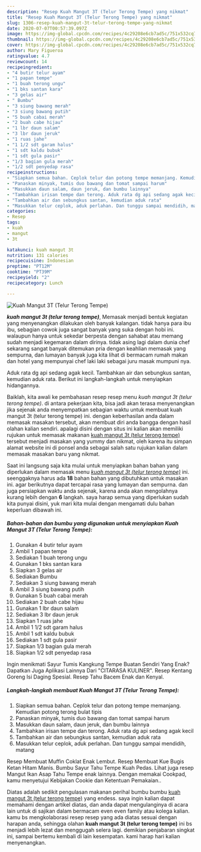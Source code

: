```yaml
---
description: "Resep Kuah Mangut 3T (Telur Terong Tempe) yang nikmat"
title: "Resep Kuah Mangut 3T (Telur Terong Tempe) yang nikmat"
slug: 1306-resep-kuah-mangut-3t-telur-terong-tempe-yang-nikmat
date: 2020-07-07T00:57:39.097Z
image: https://img-global.cpcdn.com/recipes/4c29208e6cb7ad5c/751x532cq70/kuah-mangut-3t-telur-terong-tempe-foto-resep-utama.jpg
thumbnail: https://img-global.cpcdn.com/recipes/4c29208e6cb7ad5c/751x532cq70/kuah-mangut-3t-telur-terong-tempe-foto-resep-utama.jpg
cover: https://img-global.cpcdn.com/recipes/4c29208e6cb7ad5c/751x532cq70/kuah-mangut-3t-telur-terong-tempe-foto-resep-utama.jpg
author: Mary Figueroa
ratingvalue: 4.7
reviewcount: 14
recipeingredient:
- "4 butir telur ayam"
- "1 papan tempe"
- "1 buah terong ungu"
- "1 bks santan kara"
- "3 gelas air"
- " Bumbu"
- "3 siung bawang merah"
- "3 siung bawang putih"
- "5 buah cabai merah"
- "2 buah cabe hijau"
- "1 lbr daun salam"
- "3 lbr daun jeruk"
- "1 ruas jahe"
- "1 1/2 sdt garam halus"
- "1 sdt kaldu bubuk"
- "1 sdt gula pasir"
- "1/3 bagian gula merah"
- "1/2 sdt penyedap rasa"
recipeinstructions:
- "Siapkan semua bahan. Ceplok telur dan potong tempe memanjang. Kemudian potong terong bulat tipis"
- "Panaskan minyak, tumis duo bawang dan tomat sampai harum"
- "Masukkan daun salam, daun jeruk, dan bumbu lainnya"
- "Tambahkan irisan tempe dan terong. Aduk rata dg api sedang agak kecil"
- "Tambahkan air dan sebungkus santan, kemudian aduk rata"
- "Masukkan telur ceplok, aduk perlahan. Dan tunggu sampai mendidih, matang"
categories:
- Resep
tags:
- kuah
- mangut
- 3t

katakunci: kuah mangut 3t 
nutrition: 131 calories
recipecuisine: Indonesian
preptime: "PT12M"
cooktime: "PT39M"
recipeyield: "2"
recipecategory: Lunch

---
```



![Kuah Mangut 3T (Telur Terong Tempe)](https://img-global.cpcdn.com/recipes/4c29208e6cb7ad5c/751x532cq70/kuah-mangut-3t-telur-terong-tempe-foto-resep-utama.jpg)

<b><i>kuah mangut 3t (telur terong tempe)</i></b>, Memasak menjadi bentuk kegiatan yang menyenangkan dilakukan oleh banyak kalangan. tidak hanya para ibu ibu, sebagian cowok juga sangat banyak yang suka dengan hobi ini. walaupun hanya untuk sekedar berpesta dengan sahabat atau memang sudah menjadi kegemaran dalam dirinya. tidak asing lagi dalam dunia chef sekarang sangat banyak ditemukan pria dengan keahlian memasak yang sempurna, dan lumayan banyak juga kita lihat di bermacam rumah makan dan hotel yang mempunyai chef laki laki sebagai juru masak mumpuni nya.

Aduk rata dg api sedang agak kecil. Tambahkan air dan sebungkus santan, kemudian aduk rata. Berikut ini langkah-langkah untuk menyiapkan hidangannya.

Baiklah, kita awali ke pembahasan resep resep menu <i>kuah mangut 3t (telur terong tempe)</i>. di antara pekerjaan kita, bisa jadi akan terasa menyenangkan jika sejenak anda menyempatkan sebagian waktu untuk membuat kuah mangut 3t (telur terong tempe) ini. dengan keberhasilan anda dalam memasak masakan tersebut, akan membuat diri anda bangga dengan hasil olahan kalian sendiri. apalagi disini dengan situs ini kalian akan memiliki rujukan untuk memasak makanan <u>kuah mangut 3t (telur terong tempe)</u> tersebut menjadi masakan yang yummy dan nikmat, oleh karena itu simpan alamat website ini di ponsel anda sebagai salah satu rujukan kalian dalam memasak masakan baru yang nikmat.


Saat ini langsung saja kita mulai untuk menyiapkan bahan bahan yang diperlukan dalam memasak menu <u><i>kuah mangut 3t (telur terong tempe)</i></u> ini. seenggaknya harus ada <b>18</b> bahan bahan yang dibutuhkan untuk masakan ini. agar berikutnya dapat tercapai rasa yang lumayan dan sempurna. dan juga persiapkan waktu anda sejenak, karena anda akan mengolahnya kurang lebih dengan <b>6</b> langkah. saya harap semua yang diperlukan sudah kita punyai disini, yuk mari kita mulai dengan mengamati dulu bahan keperluan dibawah ini.

<!--inarticleads1-->

##### Bahan-bahan dan bumbu yang digunakan untuk menyiapkan Kuah Mangut 3T (Telur Terong Tempe):

1. Gunakan 4 butir telur ayam
1. Ambil 1 papan tempe
1. Sediakan 1 buah terong ungu
1. Gunakan 1 bks santan kara
1. Siapkan 3 gelas air
1. Sediakan  Bumbu
1. Sediakan 3 siung bawang merah
1. Ambil 3 siung bawang putih
1. Gunakan 5 buah cabai merah
1. Sediakan 2 buah cabe hijau
1. Gunakan 1 lbr daun salam
1. Sediakan 3 lbr daun jeruk
1. Siapkan 1 ruas jahe
1. Ambil 1 1/2 sdt garam halus
1. Ambil 1 sdt kaldu bubuk
1. Sediakan 1 sdt gula pasir
1. Siapkan 1/3 bagian gula merah
1. Siapkan 1/2 sdt penyedap rasa


Ingin menikmati Sayur Tumis Kangkung Tempe Buatan Sendiri Yang Enak? Dapatkan Juga Aplikasi Lainnya Dari &#34;CITARASA KULINER&#34;. Resep Kentang Goreng Isi Daging Spesial. Resep Tahu Bacem Enak dan Kenyal. 

<!--inarticleads2-->

##### Langkah-langkah membuat Kuah Mangut 3T (Telur Terong Tempe):

1. Siapkan semua bahan. Ceplok telur dan potong tempe memanjang. Kemudian potong terong bulat tipis
1. Panaskan minyak, tumis duo bawang dan tomat sampai harum
1. Masukkan daun salam, daun jeruk, dan bumbu lainnya
1. Tambahkan irisan tempe dan terong. Aduk rata dg api sedang agak kecil
1. Tambahkan air dan sebungkus santan, kemudian aduk rata
1. Masukkan telur ceplok, aduk perlahan. Dan tunggu sampai mendidih, matang


Resep Membuat Muffin Coklat Enak Lembut. Resep Membuat Kue Bugis Ketan Hitam Manis. Bumbu Sayur Tahu Tempe Kuah Pedas. Lihat juga resep Mangut Ikan Asap Tahu Tempe enak lainnya. Dengan memakai Cookpad, kamu menyetujui Kebijakan Cookie dan Ketentuan Pemakaian.. 

Diatas adalah sedikit pengulasan makanan perihal bumbu bumbu <u>kuah mangut 3t (telur terong tempe)</u> yang endess. saya ingin kalian dapat memahami dengan artikel diatas, dan anda dapat mengulanginya di acara lain untuk di sajikan dalam bermacam even even family atau kolega kalian. kamu bs mengkolaborasi resep resep yang ada diatas sesuai dengan harapan anda, sehingga olahan <b>kuah mangut 3t (telur terong tempe)</b> ini bs menjadi lebih lezat dan menggugah selera lagi. demikian penjabaran singkat ini, sampai bertemu kembali di lain kesempatan. kami harap hari kalian menyenangkan.
